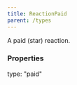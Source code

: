 ```yaml
---
title: ReactionPaid
parent: /types
---
```


A paid (star) reaction.

### Properties

<div class="flex flex-col gap-3"><div><div class="flex gap-2"><div class="font-mono p" id="p_type" data-anchor><span class="font-bold">type</span><span class="opacity-50">:</span> <span>&quot;paid&quot;</span></div></div></div></div>

